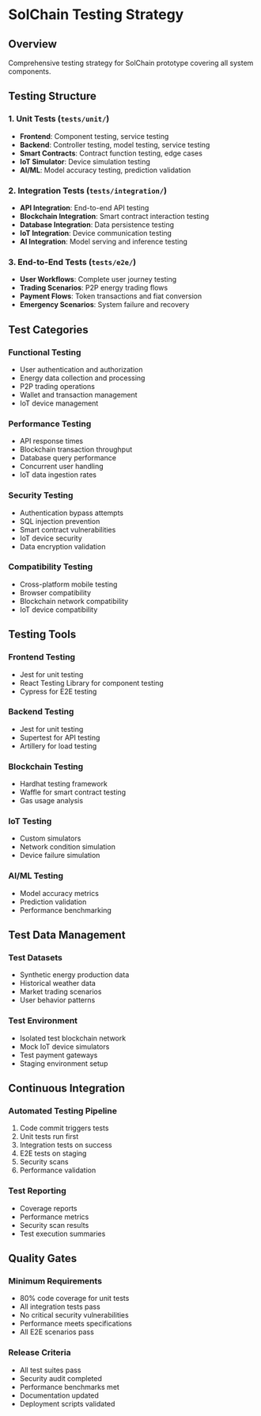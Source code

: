 # SolChain Testing Strategy

## Overview
Comprehensive testing strategy for SolChain prototype covering all system components.

## Testing Structure

### 1. Unit Tests (`tests/unit/`)
- **Frontend**: Component testing, service testing
- **Backend**: Controller testing, model testing, service testing
- **Smart Contracts**: Contract function testing, edge cases
- **IoT Simulator**: Device simulation testing
- **AI/ML**: Model accuracy testing, prediction validation

### 2. Integration Tests (`tests/integration/`)
- **API Integration**: End-to-end API testing
- **Blockchain Integration**: Smart contract interaction testing
- **Database Integration**: Data persistence testing
- **IoT Integration**: Device communication testing
- **AI Integration**: Model serving and inference testing

### 3. End-to-End Tests (`tests/e2e/`)
- **User Workflows**: Complete user journey testing
- **Trading Scenarios**: P2P energy trading flows
- **Payment Flows**: Token transactions and fiat conversion
- **Emergency Scenarios**: System failure and recovery

## Test Categories

### Functional Testing
- User authentication and authorization
- Energy data collection and processing
- P2P trading operations
- Wallet and transaction management
- IoT device management

### Performance Testing
- API response times
- Blockchain transaction throughput
- Database query performance
- Concurrent user handling
- IoT data ingestion rates

### Security Testing
- Authentication bypass attempts
- SQL injection prevention
- Smart contract vulnerabilities
- IoT device security
- Data encryption validation

### Compatibility Testing
- Cross-platform mobile testing
- Browser compatibility
- Blockchain network compatibility
- IoT device compatibility

## Testing Tools

### Frontend Testing
- Jest for unit testing
- React Testing Library for component testing
- Cypress for E2E testing

### Backend Testing
- Jest for unit testing
- Supertest for API testing
- Artillery for load testing

### Blockchain Testing
- Hardhat testing framework
- Waffle for smart contract testing
- Gas usage analysis

### IoT Testing
- Custom simulators
- Network condition simulation
- Device failure simulation

### AI/ML Testing
- Model accuracy metrics
- Prediction validation
- Performance benchmarking

## Test Data Management

### Test Datasets
- Synthetic energy production data
- Historical weather data
- Market trading scenarios
- User behavior patterns

### Test Environment
- Isolated test blockchain network
- Mock IoT device simulators
- Test payment gateways
- Staging environment setup

## Continuous Integration

### Automated Testing Pipeline
1. Code commit triggers tests
2. Unit tests run first
3. Integration tests on success
4. E2E tests on staging
5. Security scans
6. Performance validation

### Test Reporting
- Coverage reports
- Performance metrics
- Security scan results
- Test execution summaries

## Quality Gates

### Minimum Requirements
- 80% code coverage for unit tests
- All integration tests pass
- No critical security vulnerabilities
- Performance meets specifications
- All E2E scenarios pass

### Release Criteria
- All test suites pass
- Security audit completed
- Performance benchmarks met
- Documentation updated
- Deployment scripts validated
